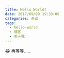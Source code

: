 ```yaml
---
title: Hello World!
date: 2017/09/09 19:30:00
categories: 杂谈
tags:
  - hello-world
  - 博客
  - 关于我
---
```


😂 再等等……
